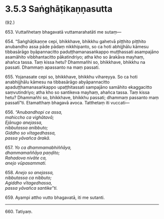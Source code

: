 

# 3.5.3 Saṅghāṭikaṇṇasutta




(92.)

653\. Vuttañhetaṃ bhagavatā vuttamarahatāti me sutaṃ—

654\. “Saṅghāṭikaṇṇe cepi, bhikkhave, bhikkhu gahetvā piṭṭhito piṭṭhito anubandho assa pāde pādaṃ nikkhipanto, so ca hoti abhijjhālu kāmesu tibbasārāgo byāpannacitto paduṭṭhamanasaṅkappo muṭṭhassati asampajāno asamāhito vibbhantacitto pākatindriyo; atha kho so ārakāva mayhaṃ, ahañca tassa. Taṃ kissa hetu? Dhammañhi so, bhikkhave, bhikkhu na passati. Dhammaṃ apassanto na maṃ passati.

655\. Yojanasate cepi so, bhikkhave, bhikkhu vihareyya. So ca hoti anabhijjhālu kāmesu na tibbasārāgo abyāpannacitto apaduṭṭhamanasaṅkappo upaṭṭhitassati sampajāno samāhito ekaggacitto saṃvutindriyo; atha kho so santikeva mayhaṃ, ahañca tassa. Taṃ kissa hetu? Dhammañhi so, bhikkhave, bhikkhu passati; dhammaṃ passanto maṃ passatī”ti. Etamatthaṃ bhagavā avoca. Tatthetaṃ iti vuccati—

656\. _“Anubandhopi ce assa,_  
_mahiccho ca vighātavā;_  
_Ejānugo anejassa,_  
_nibbutassa anibbuto;_  
_Giddho so vītagedhassa,_  
_passa yāvañca ārakā._  


657\. _Yo ca dhammamabhiññāya,_  
_dhammamaññāya paṇḍito;_  
_Rahadova nivāte ca,_  
_anejo vūpasammati._  


658\. _Anejo so anejassa,_  
_nibbutassa ca nibbuto;_  
_Agiddho vītagedhassa,_  
_passa yāvañca santike”ti._  


659\. Ayampi attho vutto bhagavatā, iti me sutanti.

---

660\. Tatiyaṃ.





